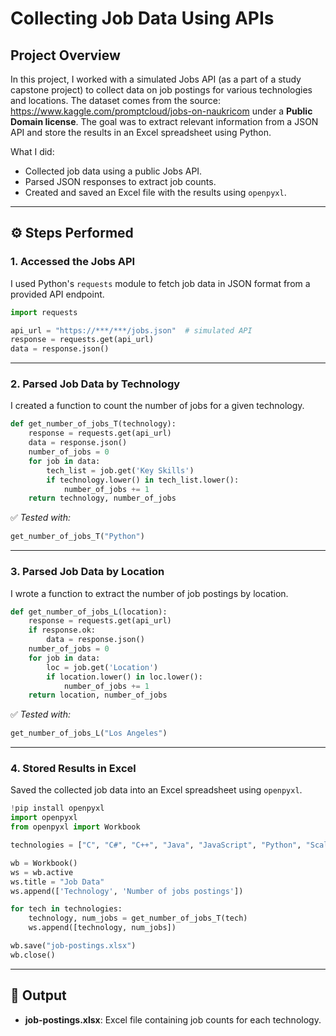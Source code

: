 # Collecting Job Data Using APIs

## Project Overview

In this project, I worked with a simulated Jobs API (as a part of a study capstone project) to collect data on job postings for various technologies and locations. The dataset comes from the source: https://www.kaggle.com/promptcloud/jobs-on-naukricom under a **Public Domain license**. The goal was to extract relevant information from a JSON API and store the results in an Excel spreadsheet using Python.

What I did:
- Collected job data using a public Jobs API.
- Parsed JSON responses to extract job counts.
- Created and saved an Excel file with the results using `openpyxl`.

---

## ⚙️ Steps Performed

### 1. Accessed the Jobs API
I used Python's `requests` module to fetch job data in JSON format from a provided API endpoint.

```python
import requests

api_url = "https://***/***/jobs.json"  # simulated API
response = requests.get(api_url)
data = response.json()
```

---

### 2. Parsed Job Data by Technology
I created a function to count the number of jobs for a given technology.

```python
def get_number_of_jobs_T(technology):
    response = requests.get(api_url)
    data = response.json()
    number_of_jobs = 0
    for job in data:
        tech_list = job.get('Key Skills')
        if technology.lower() in tech_list.lower():
            number_of_jobs += 1
    return technology, number_of_jobs
```

✅ *Tested with:*  
```python
get_number_of_jobs_T("Python")
```

---

### 3. Parsed Job Data by Location
I wrote a function to extract the number of job postings by location.

```python
def get_number_of_jobs_L(location):
    response = requests.get(api_url)
    if response.ok:
        data = response.json()
    number_of_jobs = 0
    for job in data:
        loc = job.get('Location')
        if location.lower() in loc.lower():
            number_of_jobs += 1
    return location, number_of_jobs
```

✅ *Tested with:*  
```python
get_number_of_jobs_L("Los Angeles")
```

---

### 4. Stored Results in Excel
Saved the collected job data into an Excel spreadsheet using `openpyxl`.

```python
!pip install openpyxl
import openpyxl
from openpyxl import Workbook

technologies = ["C", "C#", "C++", "Java", "JavaScript", "Python", "Scala", "Oracle", "SQL Server", "MySQL Server", "PostgreSQL", "MongoDB"]

wb = Workbook()
ws = wb.active
ws.title = "Job Data"
ws.append(['Technology', 'Number of jobs postings'])

for tech in technologies:
    technology, num_jobs = get_number_of_jobs_T(tech)
    ws.append([technology, num_jobs])

wb.save("job-postings.xlsx")
wb.close()
```

---

## 📁 Output

- **job-postings.xlsx**: Excel file containing job counts for each technology.
